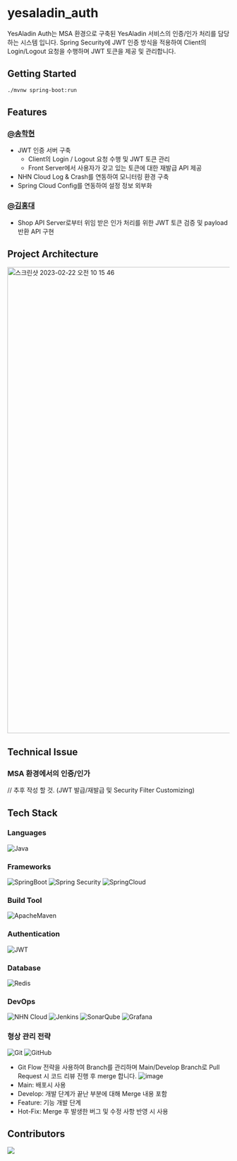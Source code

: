 # yesaladin_auth

YesAladin Auth는 MSA 환경으로 구축된 YesAladin 서비스의 인증/인가 처리를 담당하는 시스템 입니다. Spring Security에 JWT 인증 방식을 적용하여 Client의 Login/Logout 요청을 수행하며
JWT 토큰을 제공 및 관리합니다.

## Getting Started

```bash
./mvnw spring-boot:run
```

## Features

### [@송학현](https://github.com/alanhakhyeonsong)

- JWT 인증 서버 구축
  - Client의 Login / Logout 요청 수행 및 JWT 토큰 관리
  - Front Server에서 사용자가 갖고 있는 토큰에 대한 재발급 API 제공
- NHN Cloud Log & Crash를 연동하여 모니터링 환경 구축
- Spring Cloud Config를 연동하여 설정 정보 외부화

### [@김홍대](https://github.com/mongmeo-dev)

- Shop API Server로부터 위임 받은 인가 처리를 위한 JWT 토큰 검증 및 payload 반환 API 구현

## Project Architecture

<img width="1055" alt="스크린샷 2023-02-22 오전 10 15 46" src="https://user-images.githubusercontent.com/60968342/220495916-41d23e85-f467-4e1c-ae44-a1f3b6d58d2a.png">

## Technical Issue

### MSA 환경에서의 인증/인가

// 추후 작성 할 것. (JWT 발급/재발급 및 Security Filter Customizing)

## Tech Stack

### Languages

![Java](https://img.shields.io/badge/Java-007396?style=flat-square&logo=Java)

### Frameworks

![SpringBoot](https://img.shields.io/badge/Spring%20Boot-6DB33F?style=flat&logo=SpringBoot&logoColor=white)
![Spring Security](https://img.shields.io/static/v1?style=flat-square&message=Spring+Security&color=6DB33F&logo=Spring+Security&logoColor=FFFFFF&label=)
![SpringCloud](https://img.shields.io/badge/Spring%20Cloud-6DB33F?style=flat&logo=Spring&logoColor=white)

### Build Tool

![ApacheMaven](https://img.shields.io/badge/Maven-C71A36?style=flat&logo=ApacheMaven&logoColor=white)

### Authentication

![JWT](https://img.shields.io/badge/JWT-black?style=for-the-badge&logo=JSON%20web%20tokens&style=flat)

### Database

![Redis](https://img.shields.io/badge/Redis-DC382D?style=flat-square&logo=Redis&logoColor=white)

### DevOps

![NHN Cloud](https://img.shields.io/badge/-NHN%20Cloud-blue?style=flat&logo=iCloud&logoColor=white)
![Jenkins](http://img.shields.io/badge/Jenkins-D24939?style=flat-square&logo=Jenkins&logoColor=white)
![SonarQube](https://img.shields.io/badge/SonarQube-4E98CD?style=flat&logo=SonarQube&logoColor=white)
![Grafana](https://img.shields.io/badge/Grafana-F46800?style=flat&logo=Grafana&logoColor=white)

### 형상 관리 전략

![Git](https://img.shields.io/badge/Git-F05032?style=flat&logo=Git&logoColor=white)
![GitHub](https://img.shields.io/badge/GitHub-181717?style=flat&logo=GitHub&logoColor=white)

- Git Flow 전략을 사용하여 Branch를 관리하며 Main/Develop Branch로 Pull Request 시 코드 리뷰 진행 후 merge 합니다.
  ![image](https://user-images.githubusercontent.com/60968342/219870689-9b9d709c-aa55-47db-a356-d1186b434b4a.png)
- Main: 배포시 사용
- Develop: 개발 단계가 끝난 부분에 대해 Merge 내용 포함
- Feature: 기능 개발 단계
- Hot-Fix: Merge 후 발생한 버그 및 수정 사항 반영 시 사용

## Contributors

<a href="https://github.com/NHN-YesAladin/yesaladin_auth/graphs/contributors">
  <img src="https://contrib.rocks/image?repo=NHN-YesAladin/yesaladin_front" />
</a>
